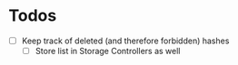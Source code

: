 # Todos

- [ ] Keep track of deleted (and therefore forbidden) hashes
    - [ ] Store list in Storage Controllers as well